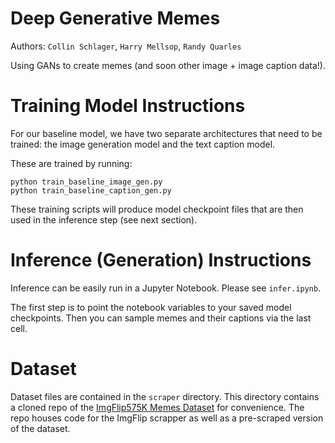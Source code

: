 # Deep Generative Memes

Authors: `Collin Schlager`, `Harry Mellsop`, `Randy Quarles` 


Using GANs to create memes (and soon other image + image caption data!).

# Training Model Instructions

For our baseline model, we have two separate architectures that need to be trained: 
the image generation model and the text caption model.

These are trained by running:

```
python train_baseline_image_gen.py
python train_baseline_caption_gen.py
```

These training scripts will produce model checkpoint files that are then used in the inference
step (see next section).

# Inference (Generation) Instructions

Inference can be easily run in a Jupyter Notebook. Please see `infer.ipynb`.

The first step is to point the notebook variables to your saved model checkpoints.
Then you can sample memes and their captions via the last cell.

# Dataset

Dataset files are contained in the `scraper` directory. This directory contains a cloned repo of the [ImgFlip575K Memes Dataset](https://github.com/schesa/ImgFlip575K_Dataset) for convenience. The repo houses code for the ImgFlip scrapper as well as a pre-scraped version of the dataset.
